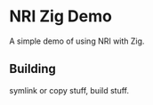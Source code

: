 # NRI Zig Demo

A simple demo of using NRI with Zig.

## Building

symlink or copy stuff, build stuff.